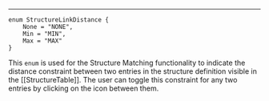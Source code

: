 
---
```TS
enum StructureLinkDistance {
    None = "NONE",
    Min = "MIN",
    Max = "MAX"
}
```

This `enum` is used for the Structure Matching functionality to indicate the distance constraint between two entries in the structure definition visible in the [[StructureTable]]. The user can toggle this constraint for any two entries by clicking on the icon between them.
